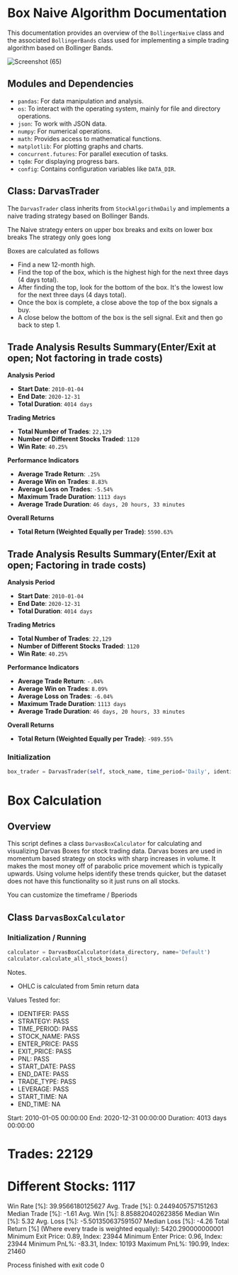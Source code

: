 # Box Naive Algorithm Documentation

This documentation provides an overview of the `BollingerNaive` class and the associated `BollingerBands` class used for implementing a simple trading algorithm based on Bollinger Bands.

![Screenshot (65)](https://github.com/lordyabu/CRSP-Lab/assets/92772420/86daad28-b119-4836-ae67-e7e002cabc89)

## Modules and Dependencies

- `pandas`: For data manipulation and analysis.
- `os`: To interact with the operating system, mainly for file and directory operations.
- `json`: To work with JSON data.
- `numpy`: For numerical operations.
- `math`: Provides access to mathematical functions.
- `matplotlib`: For plotting graphs and charts.
- `concurrent.futures`: For parallel execution of tasks.
- `tqdm`: For displaying progress bars.
- `config`: Contains configuration variables like `DATA_DIR`.

## Class: DarvasTrader

The `DarvasTrader` class inherits from `StockAlgorithmDaily` and implements a naive trading strategy based on Bollinger Bands.

The Naive strategy enters on upper box breaks and exits on lower box breaks
The strategy only goes long

Boxes are calculated as follows
- Find a new 12-month high.
- Find the top of the box, which is the highest high for the next three days (4 days total).
- After finding the top, look for the bottom of the box. It's the lowest low for the next three days (4 days total).
- Once the box is complete, a close above the top of the box signals a buy.
- A close below the bottom of the box is the sell signal. Exit and then go back to step 1.


## Trade Analysis Results Summary(Enter/Exit at open; Not factoring in trade costs)

**Analysis Period**
- **Start Date**: `2010-01-04`
- **End Date**: `2020-12-31`
- **Total Duration**: `4014 days`

**Trading Metrics**
- **Total Number of Trades**: `22,129`
- **Number of Different Stocks Traded**: `1120`
- **Win Rate**: `40.25%`

**Performance Indicators**
- **Average Trade Return**: `.25%`
- **Average Win on Trades**: `8.83%`
- **Average Loss on Trades**: `-5.54%`
- **Maximum Trade Duration**: `1113 days`
- **Average Trade Duration**: `46 days, 20 hours, 33 minutes`

**Overall Returns**
- **Total Return (Weighted Equally per Trade)**: `5590.63%`


## Trade Analysis Results Summary(Enter/Exit at open; Factoring in trade costs)

**Analysis Period**
- **Start Date**: `2010-01-04`
- **End Date**: `2020-12-31`
- **Total Duration**: `4014 days`

**Trading Metrics**
- **Total Number of Trades**: `22,129`
- **Number of Different Stocks Traded**: `1120`
- **Win Rate**: `40.25%`

**Performance Indicators**
- **Average Trade Return**: `-.04%`
- **Average Win on Trades**: `8.09%`
- **Average Loss on Trades**: `-6.04%`
- **Maximum Trade Duration**: `1113 days`
- **Average Trade Duration**: `46 days, 20 hours, 33 minutes`

**Overall Returns**
- **Total Return (Weighted Equally per Trade)**: `-989.55%`



### Initialization

```python
box_trader = DarvasTrader(self, stock_name, time_period='Daily', identifier=-1, time_period='Daily', reset_indexes=False, step=0)
```



# Box Calculation

## Overview
This script defines a class `DarvasBoxCalculator` for calculating and visualizing Darvas Boxes for stock trading data. Darvas boxes are used in momentum based strategy on stocks with sharp increases in volume.
It makes the most money off of parabolic price movement which is typically upwards. Using volume helps identify these trends quicker, but the dataset does not have this functionality so it just runs on all stocks.

You can customize the timeframe / Bperiods

## Class `DarvasBoxCalculator`

### Initialization / Running

```python
calculator = DarvasBoxCalculator(data_directory, name='Default')
calculator.calculate_all_stock_boxes()
```


Notes.
- OHLC is calculated from 5min return data

Values Tested for:
- IDENTIFER: PASS
- STRATEGY: PASS
- TIME_PERIOD: PASS
- STOCK_NAME: PASS
- ENTER_PRICE: PASS
- EXIT_PRICE: PASS
- PNL: PASS
- START_DATE: PASS
- END_DATE: PASS
- TRADE_TYPE: PASS
- LEVERAGE: PASS
- START_TIME: NA
- END_TIME: NA
    




































Start: 2010-01-05 00:00:00
End: 2020-12-31 00:00:00
Duration: 4013 days 00:00:00
# Trades: 22129
# Different Stocks: 1117
Win Rate [%]: 39.9566180125627
Avg. Trade [%]: 0.2449405757151263
Median Trade [%]: -1.61
Avg. Win [%]: 8.858820402623856
Median Win [%]: 5.32
Avg. Loss [%]: -5.501350637591507
Median Loss [%]: -4.26
Total Return [%] (Where every trade is weighted equally): 5420.290000000001
Minimum Exit Price: 0.89, Index: 23944
Minimum Enter Price: 0.96, Index: 23944
Minimum PnL%: -83.31, Index: 10193
Maximum PnL%: 190.99, Index: 21460

Process finished with exit code 0
